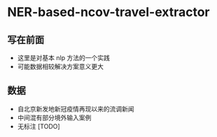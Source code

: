 # NER-based-ncov-travel-extractor

## 写在前面

- 这里是对基本 nlp 方法的一个实践
- 可能数据相较解决方案意义更大

## 数据

- 自北京新发地新冠疫情再现以来的流调新闻
- 中间混有部分境外输入案例
- 无标注 [TODO]

